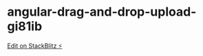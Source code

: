 # angular-drag-and-drop-upload-gi81ib

[Edit on StackBlitz ⚡️](https://stackblitz.com/edit/angular-drag-and-drop-upload-gi81ib)